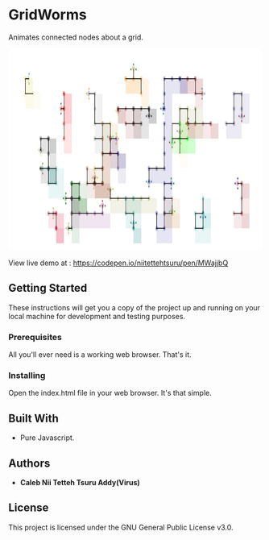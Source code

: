 # GridWorms
Animates connected nodes about a grid.  
   
<img width="1357px" height="400px"  src ="img/img.jpg">

View live demo at : https://codepen.io/niitettehtsuru/pen/MWajjbQ
 
## Getting Started

These instructions will get you a copy of the project up and running on your local machine for development and testing purposes. 

### Prerequisites

All you'll ever need is a working web browser. That's it.

### Installing
Open the index.html file in your web browser. It's that simple.  
 
## Built With

* Pure Javascript.  

## Authors 

* **Caleb Nii Tetteh Tsuru Addy(Virus)**   
 
## License

This project is licensed under the GNU General Public License v3.0.
